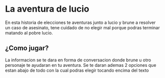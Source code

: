 # La aventura de lucio
En esta historia de elecciones te aventuras junto a lucio y brune a resolver un caso de asesinato, tene cuidado de no elegir mal porque podras terminar matando al pobre lucio.
## ¿Como jugar?
La informacion se te dara en forma de conversacion donde brune u otro personaje te ayudaran en tu aventura. Se te daran ademas 2 opciones que estan abajo de todo con la cual podras elegir tocando encima del texto